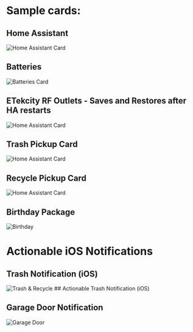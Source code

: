 # Sample cards:

## Home Assistant
<img src="https://github.com/skalavala/smarthome/blob/master/packages/images/ha.jpg" alt="Home Assistant Card" />

## Batteries
<img src="https://github.com/skalavala/smarthome/blob/master/packages/images/batteries.jpg" alt="Batteries Card" />

## ETekcity RF Outlets - Saves and Restores after HA restarts
<img src="https://github.com/skalavala/smarthome/blob/master/packages/images/RF%20Switches.jpg" alt="Home Assistant Card" />

## Trash Pickup Card
<img src="https://github.com/skalavala/smarthome/blob/master/packages/images/trash.jpg" alt="Home Assistant Card" />

## Recycle Pickup Card
<img src="https://github.com/skalavala/smarthome/blob/master/packages/images/recycle.jpg" alt="Home Assistant Card" />

## Birthday Package
<img src="https://github.com/skalavala/smarthome/blob/master/packages/images/birthday.png" alt="Birthday" />

# Actionable iOS Notifications

## Trash Notification (iOS) 
<img src="https://github.com/skalavala/smarthome/blob/master/packages/images/trash_recycle.jpg" alt="Trash & Recycle" />
## Actionable Trash Notification (iOS) 

## Garage Door Notification
<img src="https://github.com/skalavala/smarthome/blob/master/packages/images/garage_door.jpg" alt="Garage Door"/>
